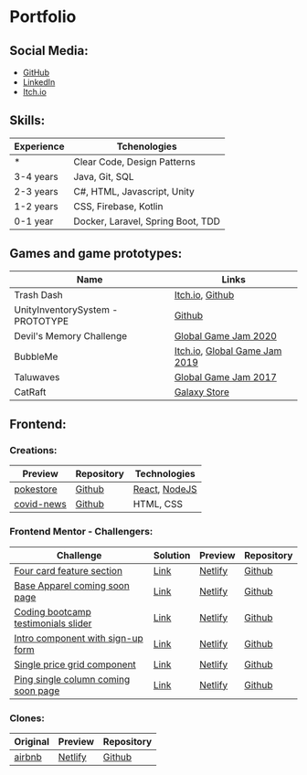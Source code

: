 # Portfolio

## Social Media:
- [GitHub](https://github.com/EvertonBorges)
- [LinkedIn](https://www.linkedin.com/in/everton-soares-borges/)
- [Itch.io](https://evertonborges.itch.io/)

## Skills:
| Experience | Tchenologies |
|------------|--------------|
| * | Clear Code, Design Patterns |
| 3-4 years  | Java, Git, SQL  |
| 2-3 years  | C#, HTML, Javascript, Unity |
| 1-2 years  | CSS, Firebase, Kotlin |
| 0-1 year   | Docker, Laravel, Spring Boot, TDD |

## Games and game prototypes:
| Name | Links |
|------|-------|
| Trash Dash | [Itch.io](https://evertonborges.itch.io/trash-dash), [Github](https://github.com/EvertonBorges/Unity3D-Test-Set) |
| UnityInventorySystem - PROTOTYPE | [Github](https://github.com/EvertonBorges/UnityInventorySystem) |
| Devil's Memory Challenge | [Global Game Jam 2020](https://globalgamejam.org/2020/games/devils-memory-challenge-7) |
| BubbleMe | [Itch.io](https://evertonborges.itch.io/bubbleme), [Global Game Jam 2019](https://globalgamejam.org/2019/games/bubble-me) |
| Taluwaves | [Global Game Jam 2017](https://globalgamejam.org/2017/games/taluwaves) |
| CatRaft | [Galaxy Store](https://galaxystore.samsung.com/detail/com.Troubles.CatTrouble?session_id=W_13fe65480859b1369edd356804d6f336) |

## Frontend:
### Creations:
| Preview | Repository | Technologies |
|---------|------------|--------------|
| [pokestore](https://evertonborges-gamaacademy-pokestore.netlify.app/) | [Github](https://github.com/EvertonBorges/react-pokestore) | [React](https://reactjs.org/), [NodeJS](https://nodejs.org/) |
| [covid-news](https://desafiocovid19-evertonborges.netlify.app/) | [Github](https://github.com/EvertonBorges/covid-news) | HTML, CSS |

### Frontend Mentor - Challengers:
| Challenge | Solution | Preview | Repository |
|-----------|----------|---------|------------|
| [Four card feature section](https://www.frontendmentor.io/challenges/four-card-feature-section-weK1eFYK) | [Link](https://www.frontendmentor.io/solutions/html-and-css-WTH4nzfbN) | [Netlify](https://evertonborges-four-card-feature-section-master.netlify.app/) | [Github](https://github.com/EvertonBorges/four-card-feature-section-master) |
| [Base Apparel coming soon page](https://www.frontendmentor.io/challenges/base-apparel-coming-soon-page-5d46b47f8db8a7063f9331a0) | [Link](https://www.frontendmentor.io/solutions/just-html-css-and-vanillajs-5R7rBapFs) | [Netlify](https://evertonborges-base-apparel-coming-soon-master.netlify.app/) | [Github](https://github.com/EvertonBorges/base-apparel-coming-soon-master) |
| [Coding bootcamp testimonials slider](https://www.frontendmentor.io/challenges/coding-bootcamp-testimonials-slider-4FNyLA8JL) | [Link](https://www.frontendmentor.io/solutions/html-css-and-vanillajs-OnW0lK1w6) | [Netlify](https://evertonborges-coding-bootcamp-testimonials-slider-master.netlify.app/) | [Github](https://github.com/EvertonBorges/coding-bootcamp-testimonials-slider-master) |
| [Intro component with sign-up form](https://www.frontendmentor.io/challenges/intro-component-with-signup-form-5cf91bd49edda32581d28fd1) | [Link](https://www.frontendmentor.io/solutions/signup-page-with-html-css-and-js-IEEy_KDit) | [Netlify](https://evertonborges-intro-component-with-signup-form-master.netlify.app/) | [Github](https://github.com/EvertonBorges/intro-component-with-signup-form-master) |
| [Single price grid component](https://www.frontendmentor.io/challenges/single-price-grid-component-5ce41129d0ff452fec5abbbc) | [Link](https://www.frontendmentor.io/solutions/single-price-grid-component-with-html-and-css-W-XLxB_4O) | [Netlify](https://evertonborges-single-price-grid-component-master.netlify.app/) | [Github](https://github.com/EvertonBorges/single-price-grid-component-master) |
| [Ping single column coming soon page](https://www.frontendmentor.io/challenges/ping-single-column-coming-soon-page-5cadd051fec04111f7b848da) | [Link](https://www.frontendmentor.io/solutions/ping-single-page-with-html-css-and-js-jLjqDIbv7) | [Netlify](https://evertonborges-ping-coming-soon-page-master.netlify.app/) | [Github](https://github.com/EvertonBorges/ping-coming-soon-page-master) |

### Clones:
| Original | Preview | Repository |
|----------|---------|------------|
| [airbnb](https://www.airbnb.com.br/) | [Netlify](https://gamaacademy-airbnb-evetonborges.netlify.app/) | [Github](https://github.com/EvertonBorges/gamaacademy-air-bnb) |
